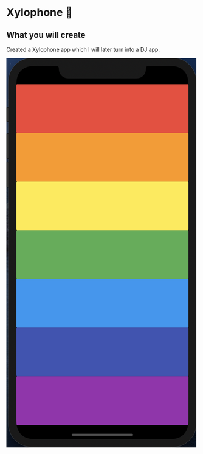 
# Xylophone 🎹


## What you will create
Created a Xylophone app which I will later turn into a DJ app.

![](images/screenshot.png)
